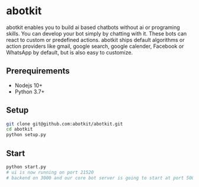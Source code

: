 # abotkit

abotkit enables you to build ai based chatbots without ai or programing skills.
You can develop your bot simply by chatting with it. These bots can react to
custom or predefined actions. abotkit ships default algorithms or action
providers like gmail, google search, google calender, Facebook or WhatsApp by
default, but is also easy to customize.

## Prerequirements

* Nodejs 10+
* Python 3.7+

## Setup

```bash
git clone git@github.com:abotkit/abotkit.git
cd abotkit
python setup.py
```

## Start

```bash
python start.py
# ui is now running on port 21520
# backend on 3000 and our core bot server is going to start at port 5000
```
